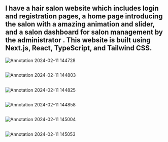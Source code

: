 
## I have a hair salon website which includes login and registration pages, a home page introducing the salon with a amazing animation and slider, and a salon dashboard for salon management by the administrator . This website is built using Next.js, React, TypeScript, and Tailwind CSS.
![Annotation 2024-02-11 144728](https://github.com/mehran-rezaei/Salon-Arayeshgah-with-login-sign-up-/assets/110059221/04c932dc-affa-4939-a544-e5682cb19da9)
##
![Annotation 2024-02-11 144803](https://github.com/mehran-rezaei/Salon-Arayeshgah-with-login-sign-up-/assets/110059221/88e2e249-fade-4f0a-828a-e45dc63df7b3)
##
![Annotation 2024-02-11 144825](https://github.com/mehran-rezaei/Salon-Arayeshgah-with-login-sign-up-/assets/110059221/1190225b-52c6-4b83-bc7b-e9626cda55ae)
##
![Annotation 2024-02-11 144858](https://github.com/mehran-rezaei/Salon-Arayeshgah-with-login-sign-up-/assets/110059221/5ef1e35b-fcfa-4e4c-a3cc-a04bae4b1177)
##
![Annotation 2024-02-11 145004](https://github.com/mehran-rezaei/Salon-Arayeshgah-with-login-sign-up-/assets/110059221/c0b0f718-ec99-4981-b40e-d2a5964e7cbf)
## 
![Annotation 2024-02-11 145053](https://github.com/mehran-rezaei/Salon-Arayeshgah-with-login-sign-up-/assets/110059221/5e422a7d-955b-4c5a-b7b6-ea7fc8be0122)

